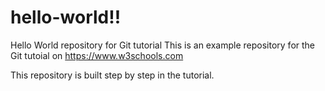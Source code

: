 # hello-world!!

Hello World repository for Git tutorial
This is an example repository for the Git tutoial on https://www.w3schools.com

This repository is built step by step in the tutorial.
